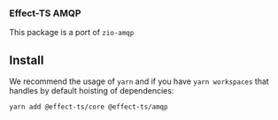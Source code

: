 ### Effect-TS AMQP

This package is a port of `zio-amqp`

## Install

We recommend the usage of `yarn` and if you have `yarn workspaces` that handles by default hoisting of dependencies:

```sh
yarn add @effect-ts/core @effect-ts/amqp
```

